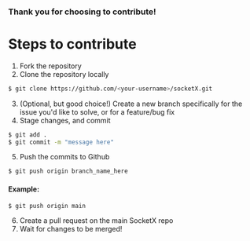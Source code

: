 ### Thank you for choosing to contribute!

# Steps to contribute

1. Fork the repository
2. Clone the repository locally
```bash
$ git clone https://github.com/<your-username>/socketX.git
```
3. (Optional, but good choice!) Create a new branch specifically for the issue you'd like to solve, or for a feature/bug fix
4. Stage changes, and commit
```bash
$ git add .
$ git commit -m "message here"
```
5. Push the commits to Github
```bash
$ git push origin branch_name_here
```
#### Example:
```bash
$ git push origin main
```
6. Create a pull request on the main SocketX repo
7. Wait for changes to be merged!